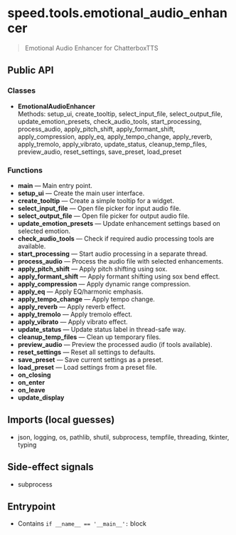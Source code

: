 # speed.tools.emotional_audio_enhancer

> Emotional Audio Enhancer for ChatterboxTTS

## Public API

### Classes
- **EmotionalAudioEnhancer**  
  Methods: setup_ui, create_tooltip, select_input_file, select_output_file, update_emotion_presets, check_audio_tools, start_processing, process_audio, apply_pitch_shift, apply_formant_shift, apply_compression, apply_eq, apply_tempo_change, apply_reverb, apply_tremolo, apply_vibrato, update_status, cleanup_temp_files, preview_audio, reset_settings, save_preset, load_preset

### Functions
- **main** — Main entry point.
- **setup_ui** — Create the main user interface.
- **create_tooltip** — Create a simple tooltip for a widget.
- **select_input_file** — Open file picker for input audio file.
- **select_output_file** — Open file picker for output audio file.
- **update_emotion_presets** — Update enhancement settings based on selected emotion.
- **check_audio_tools** — Check if required audio processing tools are available.
- **start_processing** — Start audio processing in a separate thread.
- **process_audio** — Process the audio file with selected enhancements.
- **apply_pitch_shift** — Apply pitch shifting using sox.
- **apply_formant_shift** — Apply formant shifting using sox bend effect.
- **apply_compression** — Apply dynamic range compression.
- **apply_eq** — Apply EQ/harmonic emphasis.
- **apply_tempo_change** — Apply tempo change.
- **apply_reverb** — Apply reverb effect.
- **apply_tremolo** — Apply tremolo effect.
- **apply_vibrato** — Apply vibrato effect.
- **update_status** — Update status label in thread-safe way.
- **cleanup_temp_files** — Clean up temporary files.
- **preview_audio** — Preview the processed audio (if tools available).
- **reset_settings** — Reset all settings to defaults.
- **save_preset** — Save current settings as a preset.
- **load_preset** — Load settings from a preset file.
- **on_closing**
- **on_enter**
- **on_leave**
- **update_display**

## Imports (local guesses)
- json, logging, os, pathlib, shutil, subprocess, tempfile, threading, tkinter, typing

## Side-effect signals
- subprocess

## Entrypoint
- Contains `if __name__ == '__main__':` block